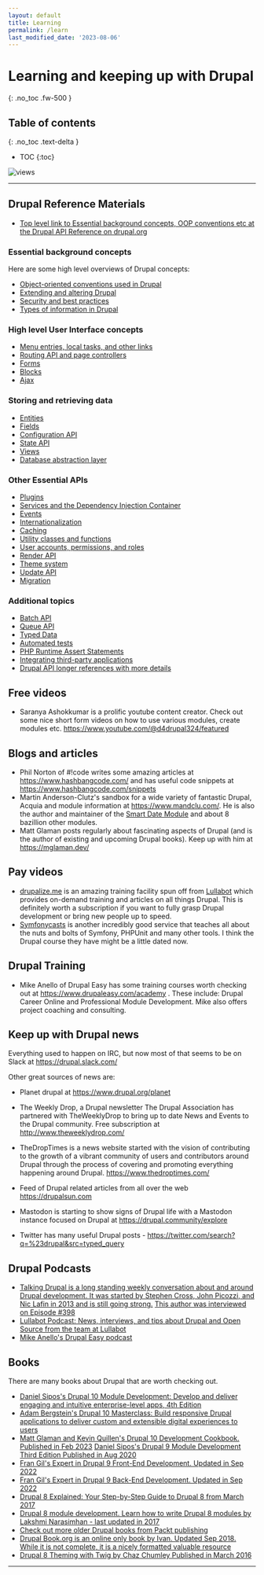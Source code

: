 ```yaml
---
layout: default
title: Learning
permalink: /learn
last_modified_date: '2023-08-06'
---
```


# Learning and keeping up with Drupal
{: .no_toc .fw-500 }

## Table of contents
{: .no_toc .text-delta }

- TOC
{:toc}

![views](https://api.visitor.plantree.me/visitor-badge/pv?label=views&color=informational&namespace=d9book&key=learn.md)

---

## Drupal Reference Materials
- [Top level link to Essential background concepts, OOP conventions etc at the Drupal API Reference on drupal.org](https://api.drupal.org/api/drupal/10)



### Essential background concepts
Here are some high level overviews of Drupal concepts:
- [Object-oriented conventions used in Drupal](https://api.drupal.org/api/drupal/core%21core.api.php/group/oo_conventions/10)
- [Extending and altering Drupal](https://api.drupal.org/api/drupal/core%21core.api.php/group/extending/10)
- [Security and best practices](https://api.drupal.org/api/drupal/core%21core.api.php/group/best_practices/10)
- [Types of information in Drupal](https://api.drupal.org/api/drupal/core%21core.api.php/group/info_types/10)

### High level User Interface concepts
- [Menu entries, local tasks, and other links](https://api.drupal.org/api/drupal/core%21lib%21Drupal%21Core%21Menu%21menu.api.php/group/menu/10)
- [Routing API and page controllers](https://api.drupal.org/api/drupal/core%21lib%21Drupal%21Core%21Routing%21routing.api.php/group/routing/10)
- [Forms](https://api.drupal.org/api/drupal/core%21core.api.php/group/form_api/10)
- [Blocks](https://api.drupal.org/api/drupal/core%21modules%21block%21block.api.php/group/block_api/10)
- [Ajax](https://api.drupal.org/api/drupal/core%21core.api.php/group/ajax/10)

### Storing and retrieving data
- [Entities](https://api.drupal.org/api/drupal/core%21lib%21Drupal%21Core%21Entity%21entity.api.php/group/entity_api/10)
- [Fields](https://api.drupal.org/api/drupal/core%21modules%21field%21field.module/group/field/10)
- [Configuration API](https://api.drupal.org/api/drupal/core%21core.api.php/group/config_api/10)
- [State API](https://api.drupal.org/api/drupal/core%21core.api.php/group/state_api/10)
- [Views](https://api.drupal.org/api/drupal/core%21modules%21views%21views.api.php/group/views_overview/10)
- [Database abstraction layer](https://api.drupal.org/api/drupal/core%21lib%21Drupal%21Core%21Database%21database.api.php/group/database/10)

### Other Essential APIs
- [Plugins](https://api.drupal.org/api/drupal/core%21core.api.php/group/plugin_api/10)
- [Services and the Dependency Injection Container](https://api.drupal.org/api/drupal/core%21core.api.php/group/container/10)
- [Events](https://api.drupal.org/api/drupal/core%21core.api.php/group/events/10)
- [Internationalization](https://api.drupal.org/api/drupal/core%21lib%21Drupal%21Core%21Language%21language.api.php/group/i18n/10)
- [Caching](https://api.drupal.org/api/drupal/core%21core.api.php/group/cache/10)
- [Utility classes and functions](https://api.drupal.org/api/drupal/core%21core.api.php/group/utility/10)
- [User accounts, permissions, and roles](https://api.drupal.org/api/drupal/core%21core.api.php/group/user_api/10)
- [Render API](https://api.drupal.org/api/drupal/core%21lib%21Drupal%21Core%21Render%21theme.api.php/group/theme_render/10)
- [Theme system](https://api.drupal.org/api/drupal/core%21lib%21Drupal%21Core%21Render%21theme.api.php/group/themeable/10)
- [Update API](https://api.drupal.org/api/drupal/core%21lib%21Drupal%21Core%21Extension%21module.api.php/group/update_api/10)
- [Migration](https://api.drupal.org/api/drupal/core%21modules%21migrate%21migrate.api.php/group/migration/10)

### Additional topics
- [Batch API](https://api.drupal.org/api/drupal/core%21includes%21form.inc/group/batch/10)
- [Queue API](https://api.drupal.org/api/drupal/core%21core.api.php/group/queue/10)
- [Typed Data](https://api.drupal.org/api/drupal/core%21core.api.php/group/typed_data/10)
- [Automated tests](https://api.drupal.org/api/drupal/core%21core.api.php/group/testing/10)
- [PHP Runtime Assert Statements](https://api.drupal.org/api/drupal/core%21core.api.php/group/php_assert/10)
- [Integrating third-party applications](https://api.drupal.org/api/drupal/core%21core.api.php/group/third_party/10)
- [Drupal API longer references with more details](https://www.drupal.org/docs/drupal-apis)


## Free videos

* Saranya Ashokkumar is a prolific youtube content creator.  Check out some nice short form videos on how to use various modules, create modules etc. <https://www.youtube.com/@d4drupal324/featured>


## Blogs and articles

* Phil Norton of #!code writes some amazing articles at <https://www.hashbangcode.com/> and has useful code snippets at <https://www.hashbangcode.com/snippets>
* Martin Anderson-Clutz's sandbox for a wide variety of fantastic Drupal, Acquia and module information at <https://www.mandclu.com/>. He is also the author and maintainer of the <a href="https://www.drupal.org/project/smart_date">Smart Date Module</a> and about 8 bazillion other modules.
* Matt Glaman posts regularly about fascinating aspects of Drupal (and is the author of existing and upcoming Drupal books).  Keep up with him at <https://mglaman.dev/>


## Pay videos

* [drupalize.me](https://drupalize.me/) is an amazing training facility spun off from [Lullabot](https://www.lullabot.com/) which provides on-demand training and articles on all things Drupal.  This is definitely worth a subscription if you want to fully grasp Drupal development or bring new people up to speed.
* [Symfonycasts](https://symfonycasts.com/) is another incredibly good service that teaches all about the nuts and bolts of Symfony, PHPUnit and many other tools.  I think the Drupal course they have might be a little dated now.


## Drupal Training
* Mike Anello of Drupal Easy has some training courses worth checking out at <https://www.drupaleasy.com/academy> . These include: Drupal Career Online and Professional Module Development.  Mike also offers project coaching and consulting.


## Keep up with Drupal news

Everything used to happen on IRC, but now most of that seems to be on Slack at <https://drupal.slack.com/>

Other great sources of news are:

* Planet drupal at <https://www.drupal.org/planet>

* The Weekly Drop, a Drupal newsletter The Drupal Association has partnered with TheWeeklyDrop to bring up to date News and Events to the Drupal community. Free subscription at <http://www.theweeklydrop.com/>

* TheDropTimes is a news website started with the vision of contributing to the growth of a vibrant community of users and contributors around Drupal through the process of covering and promoting everything happening around Drupal. <https://www.thedroptimes.com/>

* Feed of Drupal related articles from all over the web <https://drupalsun.com>

* Mastodon is starting to show signs of Drupal life with a Mastodon instance focused on Drupal at <https://drupal.community/explore>

* Twitter has many useful Drupal posts - <https://twitter.com/search?q=%23drupal&src=typed_query>

## Drupal Podcasts

- [Talking Drupal is a long standing weekly conversation about and around Drupal development. It was started by Stephen Cross, John Picozzi, and Nic Lafin in 2013 and is still going strong.](https://www.talkingdrupal.com) [This author was interviewed on Episode #398](https://www.talkingdrupal.com/398)
- [Lullabot Podcast: News, interviews, and tips about Drupal and Open Source from the team at Lullabot](https://www.lullabot.com/podcasts/lullabot-podcast)
- [Mike Anello's Drupal Easy podcast](https://www.drupaleasy.com/podcast)


## Books
There are many books about Drupal that are worth checking out.
- [Daniel Sipos's Drupal 10 Module Development: Develop and deliver engaging and intuitive enterprise-level apps, 4th Edition](https://www.packtpub.com/product/drupal-10-module-development-fourth-edition/9781837631803)
- [Adam Bergstein's Drupal 10 Masterclass: Build responsive Drupal applications to deliver custom and extensible digital experiences to users](https://www.amazon.com/Drupal-Masterclass-responsive-applications-experiences-ebook/dp/B0BNNS7JCM/ref=d_pd_sbs_vft_none_sccl_1_1/146-2345249-6494660)
- [Matt Glaman and Kevin Quillen's Drupal 10 Development Cookbook. Published in Feb 2023](https://www.packtpub.com/product/drupal-10-development-cookbook-third-edition/9781803234960)
[Daniel Sipos's Drupal 9 Module Development Third Edition Published in Aug 2020](https://www.packtpub.com/product/drupal-9-module-development-third-edition/9781800204621)
- [Fran Gil's Expert in Drupal 9 Front-End Development. Updated in Sep 2022](https://www.forcontu.com/en/books/expert-in-drupal-9-front-end-development)
- [Fran Gil's Expert in Drupal 9 Back-End Development. Updated in Sep 2022](https://www.forcontu.com/en/books/expert-in-drupal-9-back-end-development)
- [Drupal 8 Explained: Your Step-by-Step Guide to Drupal 8 from March 2017](https://www.amazon.com/Drupal-Explained-Step-Step-Guide/dp/152099026X/ref=as_li_ss_tl)
- [Drupal 8 module development. Learn how to write Drupal 8 modules by Lakshmi Narasimhan - last updated in 2017 ](https://leanpub.com/drupal8book)
- [Check out more older Drupal books from Packt publishing](https://subscription.packtpub.com/search?query=Drupal)
- [Drupal Book.org is an online only book by Ivan.  Updated Sep 2018. While it is not complete, it is a nicely formatted valuable resource](https://drupalbook.org/)
- [Drupal 8 Theming with Twig by Chaz Chumley Published in March 2016](https://www.amazon.com/Drupal-Theming-Twig-Chaz-Chumley-ebook/dp/B014FU8REQ/ref=sr_1_2?crid=2M686L02NP5EO&keywords=Drupal+8+explained+step+by+step&qid=1691329119&s=books&sprefix=drupal+8+explained+step+by+step%2Cstripbooks%2C105&sr=1-2)

---

<script src="https://giscus.app/client.js"
        data-repo="selwynpolit/d9book"
        data-repo-id="MDEwOlJlcG9zaXRvcnkzMjUxNTQ1Nzg="
        data-category="Q&A"
        data-category-id="MDE4OkRpc2N1c3Npb25DYXRlZ29yeTMyMjY2NDE4"
        data-mapping="title"
        data-strict="0"
        data-reactions-enabled="1"
        data-emit-metadata="0"
        data-input-position="bottom"
        data-theme="preferred_color_scheme"
        data-lang="en"
        crossorigin="anonymous"
        async>
</script>
